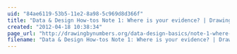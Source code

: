 ```yaml
---
uid: "84ae6119-53b5-11e2-8a98-5c969d8d366f"
title: "Data & Design How-tos Note 1: Where is your evidence? | Drawing by Numbers"
created: "2012-04-18 10:38:34"
page_url: "http://drawingbynumbers.org/data-design-basics/note-1-where-is-your-evidence"
filename: "Data & Design How-tos Note 1: Where is your evidence? | Drawing by Numbers.html"
---
```

